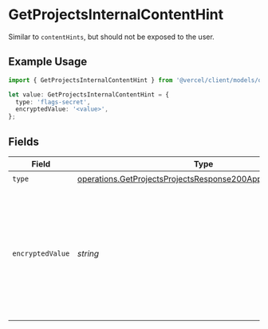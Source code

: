 # GetProjectsInternalContentHint

Similar to `contentHints`, but should not be exposed to the user.

## Example Usage

```typescript
import { GetProjectsInternalContentHint } from '@vercel/client/models/operations';

let value: GetProjectsInternalContentHint = {
  type: 'flags-secret',
  encryptedValue: '<value>',
};
```

## Fields

| Field            | Type                                                                                                                                         | Required           | Description                                                                                                                  |
| ---------------- | -------------------------------------------------------------------------------------------------------------------------------------------- | ------------------ | ---------------------------------------------------------------------------------------------------------------------------- |
| `type`           | [operations.GetProjectsProjectsResponse200ApplicationJSONType](../../models/operations/getprojectsprojectsresponse200applicationjsontype.md) | :heavy_check_mark: | N/A                                                                                                                          |
| `encryptedValue` | _string_                                                                                                                                     | :heavy_check_mark: | Contains the `value` of the env variable, encrypted with a special key to make decryption possible in the subscriber Lambda. |
